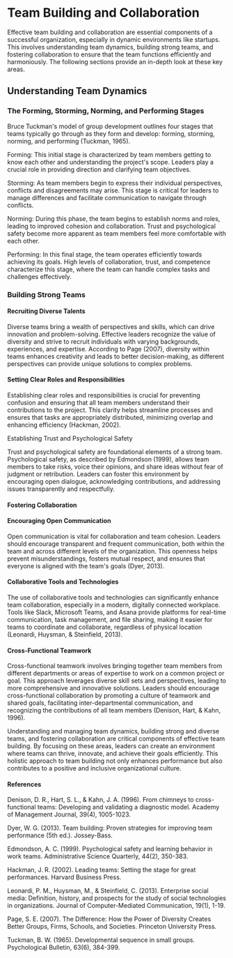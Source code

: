 # Team Building and Collaboration
Effective team building and collaboration are essential components of a successful organization, especially in dynamic environments like startups. This involves understanding team dynamics, building strong teams, and fostering collaboration to ensure that the team functions efficiently and harmoniously. The following sections provide an in-depth look at these key areas.

## Understanding Team Dynamics
### The Forming, Storming, Norming, and Performing Stages

Bruce Tuckman's model of group development outlines four stages that teams typically go through as they form and develop: forming, storming, norming, and performing (Tuckman, 1965).

Forming: This initial stage is characterized by team members getting to know each other and understanding the project's scope. Leaders play a crucial role in providing direction and clarifying team objectives.

Storming: As team members begin to express their individual perspectives, conflicts and disagreements may arise. This stage is critical for leaders to manage differences and facilitate communication to navigate through conflicts.

Norming: During this phase, the team begins to establish norms and roles, leading to improved cohesion and collaboration. Trust and psychological safety become more apparent as team members feel more comfortable with each other.

Performing: In this final stage, the team operates efficiently towards achieving its goals. High levels of collaboration, trust, and competence characterize this stage, where the team can handle complex tasks and challenges effectively.

### Building Strong Teams
#### Recruiting Diverse Talents

Diverse teams bring a wealth of perspectives and skills, which can drive innovation and problem-solving. Effective leaders recognize the value of diversity and strive to recruit individuals with varying backgrounds, experiences, and expertise. According to Page (2007), diversity within teams enhances creativity and leads to better decision-making, as different perspectives can provide unique solutions to complex problems.

#### Setting Clear Roles and Responsibilities

Establishing clear roles and responsibilities is crucial for preventing confusion and ensuring that all team members understand their contributions to the project. This clarity helps streamline processes and ensures that tasks are appropriately distributed, minimizing overlap and enhancing efficiency (Hackman, 2002).

Establishing Trust and Psychological Safety

Trust and psychological safety are foundational elements of a strong team. Psychological safety, as described by Edmondson (1999), allows team members to take risks, voice their opinions, and share ideas without fear of judgment or retribution. Leaders can foster this environment by encouraging open dialogue, acknowledging contributions, and addressing issues transparently and respectfully.

#### Fostering Collaboration
#### Encouraging Open Communication

Open communication is vital for collaboration and team cohesion. Leaders should encourage transparent and frequent communication, both within the team and across different levels of the organization. This openness helps prevent misunderstandings, fosters mutual respect, and ensures that everyone is aligned with the team's goals (Dyer, 2013).

#### Collaborative Tools and Technologies

The use of collaborative tools and technologies can significantly enhance team collaboration, especially in a modern, digitally connected workplace. Tools like Slack, Microsoft Teams, and Asana provide platforms for real-time communication, task management, and file sharing, making it easier for teams to coordinate and collaborate, regardless of physical location (Leonardi, Huysman, & Steinfield, 2013).

#### Cross-Functional Teamwork

Cross-functional teamwork involves bringing together team members from different departments or areas of expertise to work on a common project or goal. This approach leverages diverse skill sets and perspectives, leading to more comprehensive and innovative solutions. Leaders should encourage cross-functional collaboration by promoting a culture of teamwork and shared goals, facilitating inter-departmental communication, and recognizing the contributions of all team members (Denison, Hart, & Kahn, 1996).


Understanding and managing team dynamics, building strong and diverse teams, and fostering collaboration are critical components of effective team building. By focusing on these areas, leaders can create an environment where teams can thrive, innovate, and achieve their goals efficiently. This holistic approach to team building not only enhances performance but also contributes to a positive and inclusive organizational culture.

#### References
Denison, D. R., Hart, S. L., & Kahn, J. A. (1996). From chimneys to cross-functional teams: Developing and validating a diagnostic model. Academy of Management Journal, 39(4), 1005-1023.

Dyer, W. G. (2013). Team building: Proven strategies for improving team performance (5th ed.). Jossey-Bass.

Edmondson, A. C. (1999). Psychological safety and learning behavior in work teams. Administrative Science Quarterly, 44(2), 350-383.

Hackman, J. R. (2002). Leading teams: Setting the stage for great performances. Harvard Business Press.

Leonardi, P. M., Huysman, M., & Steinfield, C. (2013). Enterprise social media: Definition, history, and prospects for the study of social technologies in organizations. Journal of Computer-Mediated Communication, 19(1), 1-19.

Page, S. E. (2007). The Difference: How the Power of Diversity Creates Better Groups, Firms, Schools, and Societies. Princeton University Press.

Tuckman, B. W. (1965). Developmental sequence in small groups. Psychological Bulletin, 63(6), 384-399.
